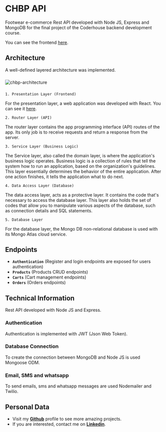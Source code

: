 ﻿# CHBP API

Footwear e-commerce Rest API developed with Node JS, Express and MongoDB for the final project of the Coderhouse backend development course.

You can see the frontend [here](https://github.com/mathiramilo/CHBP-Frontend).

## Architecture

A well-defined layered architecture was implemented.

###

![chbp-architecture](https://user-images.githubusercontent.com/42822912/223836563-c417a430-0a3a-4158-aed4-21122a3c8f7b.png)

###

`1. Presentation Layer (Frontend)`

For the presentation layer, a web application was developed with React. You can see it [here](https://github.com/mathiramilo/CHBP-Frontend).

`2. Router Layer (API)`

The router layer contains the app programming interface (API) routes of the app. Its only job is to receive requests and return a response from the server.

`3. Service Layer (Business Logic)`

The Service layer, also called the domain layer, is where the application's business logic operates. Business logic is a collection of rules that tell the system how to run an application, based on the organization's guidelines. This layer essentially determines the behavior of the entire application. After one action finishes, it tells the application what to do next.

`4. Data Access Layer (Database)`

The data access layer, acts as a protective layer. It contains the code that's necessary to access the database layer. This layer also holds the set of codes that allow you to manipulate various aspects of the database, such as connection details and SQL statements.

`5. Database Layer`

For the database layer, the Mongo DB non-relational database is used with its Mongo Atlas cloud service.

## Endpoints

- **`Authentication`** (Register and login endpoints are exposed for users authentication)
- **`Products`** (Products CRUD endpoints)
- **`Carts`** (Cart management endpoints)
- **`Orders`** (Orders endpoints)

## Technical Information

Rest API developed with Node JS and Express.

### Authentication

Authentication is implemented with JWT (Json Web Token).

### Database Connection

To create the connection between MongoDB and Node JS is used Mongoose ODM.

### Email, SMS and whatsapp

To send emails, sms and whatsapp messages are used Nodemailer and Twilio.

## Personal Data

- Visit my [**Github**](https://github.com/mathiramilo) profile to see more amazing projects.
- If you are interested, contact me on [**Linkedin**](https://www.linkedin.com/in/mathias-ramilo).
